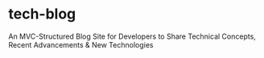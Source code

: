 # tech-blog
An MVC-Structured Blog Site for Developers to Share Technical Concepts, Recent Advancements &amp; New Technologies 
